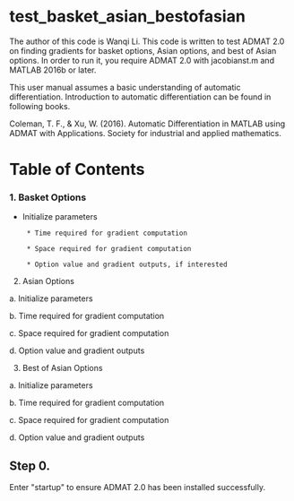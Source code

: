 # test_basket_asian_bestofasian

The author of this code is Wanqi Li. This code is written to test ADMAT 2.0 on finding gradients for basket options, Asian options, and best of Asian options. In order to run it, you require ADMAT 2.0 with jacobianst.m and MATLAB 2016b or later.

This user manual assumes a basic understanding of automatic differentiation. Introduction to automatic differentiation can be found in following books.

Coleman, T. F., & Xu, W. (2016). Automatic Differentiation in MATLAB using ADMAT with Applications. Society for industrial and applied mathematics.

# Table of Contents

### 1. Basket Options

* Initialize parameters
  
       * Time required for gradient computation
  
       * Space required for gradient computation
  
       * Option value and gradient outputs, if interested
  
2. Asian Options

  a. Initialize parameters
  
  b. Time required for gradient computation
  
  c. Space required for gradient computation
  
  d. Option value and gradient outputs

3. Best of Asian Options

  a. Initialize parameters
  
  b. Time required for gradient computation
  
  c. Space required for gradient computation
  
  d. Option value and gradient outputs
  
## Step 0. 

Enter "startup" to ensure ADMAT 2.0 has been installed successfully.

